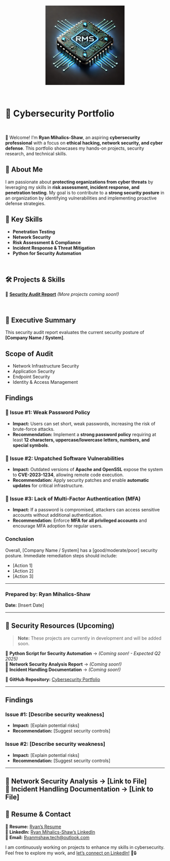 <p align="center">
  <img src="https://raw.githubusercontent.com/CyberSecRYAN/Cybersecurity-Portfolio/23f2d1258d55e49f3373018985d195f02a0759f2/Logo.png" width="250">
</p>

<br>

# 📂 Cybersecurity Portfolio
<br>

👋 Welcome! I’m **Ryan Mihalics-Shaw**, an aspiring **cybersecurity professional** with a focus on **ethical hacking, network security, and cyber defense**. This portfolio showcases my hands-on projects, security research, and technical skills.  

## 🔹 About Me  
I am passionate about **protecting organizations from cyber threats** by leveraging my skills in **risk assessment, incident response, and penetration testing**. My goal is to contribute to a **strong security posture** in an organization by identifying vulnerabilities and implementing proactive defense strategies.  
## 📌 Key Skills  
- **Penetration Testing**  
- **Network Security**  
- **Risk Assessment & Compliance**  
- **Incident Response & Threat Mitigation**  
- **Python for Security Automation**  
  

<br>  

## 🛠️ Projects & Skills  
🔹 [**Security Audit Report**](#) *(More projects coming soon!)*  

<br>  

## 📄 Executive Summary  
This security audit report evaluates the current security posture of **[Company Name / System]**.   

## Scope of Audit
- Network Infrastructure Security
- Application Security
- Endpoint Security
- Identity & Access Management

## Findings  
### 🔹 Issue #1: Weak Password Policy  
   - **Impact:** Users can set short, weak passwords, increasing the risk of brute-force attacks.  
   - **Recommendation:** Implement a **strong password policy** requiring at least **12 characters, uppercase/lowercase letters, numbers, and special symbols**.  

### 🔹 Issue #2: Unpatched Software Vulnerabilities  
   - **Impact:** Outdated versions of **Apache and OpenSSL** expose the system to **CVE-2023-1234**, allowing remote code execution.  
   - **Recommendation:** Apply security patches and enable **automatic updates** for critical infrastructure.  

### 🔹 Issue #3: Lack of Multi-Factor Authentication (MFA)  
   - **Impact:** If a password is compromised, attackers can access sensitive accounts without additional authentication.  
   - **Recommendation:** Enforce **MFA for all privileged accounts** and encourage MFA adoption for regular users.  
### Conclusion
Overall, [Company Name / System] has a [good/moderate/poor] security posture. Immediate remediation steps should include:

- [Action 1]  
- [Action 2]  
- [Action 3]  

---

### **Prepared by:** Ryan Mihalics-Shaw  
**Date:** [Insert Date]  

---



## 🔹 Security Resources (Upcoming)  
> **Note:** These projects are currently in development and will be added soon.  

🔹 **Python Script for Security Automation** → *(Coming soon! - Expected Q2 2025)*  
🔹 **Network Security Analysis Report** → *(Coming soon!)*  
🔹 **Incident Handling Documentation** → *(Coming soon!)*  

📂 **GitHub Repository:** [Cybersecurity Portfolio](https://github.com/CyberSecRYAN)  

---

## Findings  

### Issue #1: [Describe security weakness]  
- **Impact:** [Explain potential risks]  
- **Recommendation:** [Suggest security controls]  

### Issue #2: [Describe security weakness]  
- **Impact:** [Explain potential risks]  
- **Recommendation:** [Suggest security controls]      

---

  

🔹 **Network Security Analysis** → [Link to File]  
🔹 **Incident Handling Documentation** → [Link to File]  
---
## 📄 Resume & Contact  
📄 **Resume:** [Ryan’s Resume](http://bit.ly/3Dzg88B)  
🔗 **LinkedIn:** [Ryan Mihalics-Shaw’s LinkedIn](https://www.linkedin.com/in/ryan-mihalics-shaw-a4606319b)  
📧 **Email:** [Ryanmshaw.tech@outlook.com](mailto:Ryanmshaw.tech@outlook.com)     

I am continuously working on projects to enhance my skills in cybersecurity. Feel free to explore my work, and [let’s connect on LinkedIn!](https://www.linkedin.com/in/ryan-mihalics-shaw-a4606319b) 🚀🔒  
